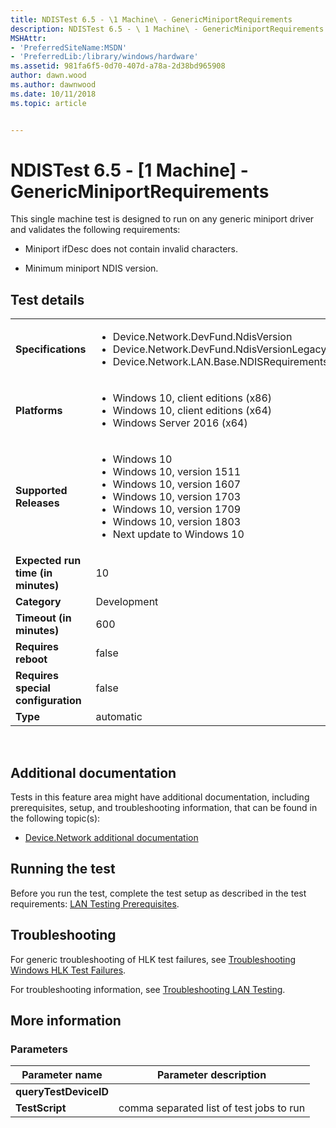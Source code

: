 ```yaml
---
title: NDISTest 6.5 - \1 Machine\ - GenericMiniportRequirements
description: NDISTest 6.5 - \ 1 Machine\ - GenericMiniportRequirements
MSHAttr:
- 'PreferredSiteName:MSDN'
- 'PreferredLib:/library/windows/hardware'
ms.assetid: 981fa6f5-0d70-407d-a78a-2d38bd965908
author: dawn.wood
ms.author: dawnwood
ms.date: 10/11/2018
ms.topic: article


---
```


# NDISTest 6.5 - \[1 Machine\] - GenericMiniportRequirements


This single machine test is designed to run on any generic miniport driver and validates the following requirements:

-   Miniport ifDesc does not contain invalid characters.

-   Minimum miniport NDIS version.

## Test details
|||
|---|---|
| **Specifications**  | <ul><li>Device.Network.DevFund.NdisVersion</li><li>Device.Network.DevFund.NdisVersionLegacy</li><li>Device.Network.LAN.Base.NDISRequirements</li></ul> |  
| **Platforms**   | <ul><li>Windows 10, client editions (x86)</li><li>Windows 10, client editions (x64)</li><li>Windows Server 2016 (x64)</li></ul> |
| **Supported Releases** | <ul><li>Windows 10</li><li>Windows 10, version 1511</li><li>Windows 10, version 1607</li><li>Windows 10, version 1703</li><li>Windows 10, version 1709</li><li>Windows 10, version 1803</li><li>Next update to Windows 10</li></ul> |
|**Expected run time (in minutes)**| 10 |
|**Category**| Development |
|**Timeout (in minutes)**| 600 |
|**Requires reboot**| false |
|**Requires special configuration**| false |
|**Type**| automatic |

 

## <span id="Additional_documentation"></span><span id="additional_documentation"></span><span id="ADDITIONAL_DOCUMENTATION"></span>Additional documentation


Tests in this feature area might have additional documentation, including prerequisites, setup, and troubleshooting information, that can be found in the following topic(s):

-   [Device.Network additional documentation](device-network-additional-documentation.md)

## <span id="Running_the_test"></span><span id="running_the_test"></span><span id="RUNNING_THE_TEST"></span>Running the test


Before you run the test, complete the test setup as described in the test requirements: [LAN Testing Prerequisites](lan-testing-prerequisites.md).

## <span id="Troubleshooting"></span><span id="troubleshooting"></span><span id="TROUBLESHOOTING"></span>Troubleshooting


For generic troubleshooting of HLK test failures, see [Troubleshooting Windows HLK Test Failures](..\user\troubleshooting-windows-hlk-test-failures.md).

For troubleshooting information, see [Troubleshooting LAN Testing](troubleshooting-lan-testing.md).

## <span id="More_information"></span><span id="more_information"></span><span id="MORE_INFORMATION"></span>More information


### <span id="Parameters"></span><span id="parameters"></span><span id="PARAMETERS"></span>Parameters

| Parameter name        | Parameter description                    |
|-----------------------|------------------------------------------|
| **queryTestDeviceID** |                                          |
| **TestScript**        | comma separated list of test jobs to run |

 

 

 






